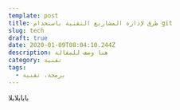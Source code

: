 ```yaml
---
template: post
title: طرق لإدارة المشاريع التقنية باستخدام git
slug: tech
draft: true
date: 2020-01-09T08:04:10.244Z
description: هنا وصف للمقالة
category: تقنية
tags:
  - برمجة، تقنية
---
```

بابابلابلا
